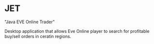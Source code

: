 # JET
"Java EVE Online Trader"

Desktop application that allows Eve Online player to search for profitable buy/sell orders in ceratin regions.
